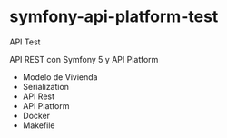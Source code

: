 # symfony-api-platform-test
API Test

API REST con Symfony 5 y API Platform
- Modelo de Vivienda
- Serialization
- API Rest
- API Platform
- Docker
- Makefile



